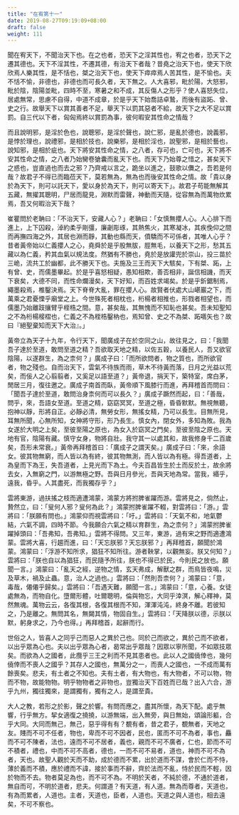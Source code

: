 ```yaml
---
title: "在宥第十一"
date: 2019-08-27T09:19:09+08:00
draft: false
weight: 111
---
```



聞在宥天下，不聞治天下也。在之也者，恐天下之淫其性也，宥之也者，恐天下之遷其德也。天下不淫其性，不遷其德，有治天下者哉？昔堯之治天下也，使天下欣欣焉人樂其性，是不恬也，桀之治天下也，使天下瘁瘁焉人苦其性，是不愉也。夫不恬不愉，非德也，非德也而可長久者，天下無之。人大喜邪，毗於陽，大怒邪，毗於陰，陰陽並毗，四時不至，寒暑之和不成，其反傷人之形乎？使人喜怒失位，居處無常，思慮不自得，中道不成章，於是乎天下始喬詰卓鷙，而後有盜跖、曾、史之行。故舉天下以賞其善者不足，舉天下以罰其惡者不給，故天下之大不足以賞罰。自三代以下者，匈匈焉終以賞罰為事，彼何暇安其性命之情哉？

而且說明邪，是淫於色也，說聰邪，是淫於聲也，說仁邪，是亂於德也，說義邪，是悖於理也，說禮邪，是相於技也，說樂邪，是相於淫也，說聖邪，是相於藝也，說知邪，是相於疵也。天下將安其性命之情，之八者，存可也，亡可也，天下將不安其性命之情，之八者乃始臠卷獊囊而亂天下也。而天下乃始尊之惜之，甚矣天下之惑也，豈直過也而去之邪？乃齊戒以言之，跪坐以進之，鼓歌以儛之，吾若是何哉？故君子不得已而臨莅天下，莫若無為，無為也而後安其性命之情。故「貴以身於為天下，則可以託天下，愛以身於為天下，則可以寄天下」。故君子苟能無解其五藏，無擢其聰明，尸居而龍見，淵默而雷聲，神動而天隨，從容無為而萬物炊累焉，吾又何暇治天下哉？

崔瞿問於老聃曰：「<span class="text-secondary">不治天下，安藏人心？</span>」老聃曰：「<span class="text-secondary">女慎無攖人心。人心排下而進上，上下囚殺，淖約柔乎剛彊，廉劌彫琢，其熱焦火，其寒凝冰，其疾俛仰之間而再撫四海之外，其居也淵而靜，其動也縣而天，僨驕而不可係者，其唯人心乎？昔者黃帝始以仁義攖人之心，堯舜於是乎股無胈，脛無毛，以養天下之形，愁其五藏以為仁義，矜其血氣以規法度。然猶有不勝也，堯於是放讙兜於崇山，投三苗於三峗，流共工於幽都，此不勝天下也。夫施及三王而天下大駭矣，下有桀、跖，上有曾、史，而儒墨畢起。於是乎喜怒相疑，愚知相欺，善否相非，誕信相譏，而天下衰矣，大德不同，而性命爛漫矣，天下好知，而百姓求竭矣。於是乎釿鋸制焉，繩墨殺焉，椎鑿決焉。天下脊脊大亂，罪在攖人心。故賢者伏處大山嵁巖之下，而萬乘之君憂慄乎廟堂之上。今世殊死者相枕也，桁楊者相推也，形戮者相望也，而儒墨乃始離跂攘臂乎桎梏之間。意，甚矣哉，其無愧而不知恥也甚矣。吾未知聖知之不為桁楊椄槢也，仁義之不為桎梏鑿枘也，焉知曾、史之不為桀、跖嚆矢也？故曰『絕聖棄知而天下大治』。</span>」

黃帝立為天子十九年，令行天下，聞廣成子在於空同之山，故往見之，曰：「<span class="text-secondary">我聞吾子達於至道，敢問至道之精？吾欲取天地之精，以佐五穀，以養民人，吾又欲官陰陽，以遂群生，為之柰何？</span>」廣成子曰：「<span class="text-secondary">而所欲問者，物之質也，而所欲官者，物之殘也。自而治天下，雲氣不待族而雨，草木不待黃而落，日月之光益以荒矣，而佞人之心翦翦者，又奚足以語至道？</span>」黃帝退，捐天下，築特室，席白茅，閒居三月，復往邀之。廣成子南首而臥，黃帝順下風膝行而進，再拜稽首而問曰：「<span class="text-secondary">聞吾子達於至道，敢問治身柰何而可以長久？</span>」廣成子蹶然而起，曰：「<span class="text-secondary">善哉，問乎，來，吾語女至道。至道之精，窈窈冥冥，至道之極，昏昏默默。無視無聽，抱神以靜，形將自正。必靜必清，無勞女形，無搖女精，乃可以長生。目無所見，耳無所聞，心無所知，女神將守形，形乃長生。慎女內，閉女外，多知為敗。我為女遂於大明之上矣，至彼至陽之原也，為女入於窈冥之門矣，至彼至陰之原也。天地有官，陰陽有藏。慎守女身，物將自壯。我守其一以處其和，故我修身千二百歲矣，吾形未常衰。</span>」黃帝再拜稽首曰：「<span class="text-secondary">廣成子之謂天矣。</span>」廣成子曰：「<span class="text-secondary">來，余語女。彼其物無窮，而人皆以為有終，彼其物無測，而人皆以為有極。得吾道者，上為皇而下為王，失吾道者，上見光而下為土。今夫百昌皆生於土而反於土，故余將去女，入無窮之門，以游無極之野。吾與日月參光，吾與天地為常。當我，緡乎，遠我，昏乎。人其盡死，而我獨存乎？</span>」

雲將東游，過扶搖之枝而適遭鴻蒙，鴻蒙方將拊脾雀躍而游。雲將見之，倘然止，贄然立，曰：「<span class="text-secondary">叟何人邪？叟何為此？</span>」鴻蒙拊脾雀躍不輟，對雲將曰：「<span class="text-secondary">游。</span>」雲將曰：「<span class="text-secondary">朕願有問也。</span>」鴻蒙仰而視雲將曰：「<span class="text-secondary">吁。</span>」雲將曰：「<span class="text-secondary">天氣不和，地氣鬱結，六氣不調，四時不節。今我願合六氣之精以育群生，為之柰何？</span>」鴻蒙拊脾雀躍掉頭曰：「<span class="text-secondary">吾弗知，吾弗知。</span>」雲將不得問。又三年，東游，過有宋之野而適遭鴻蒙。雲將大喜，行趨而進，曰：「<span class="text-secondary">天忘朕邪？天忘朕邪？</span>」再拜稽首，願聞於鴻蒙。鴻蒙曰：「<span class="text-secondary">浮游不知所求，猖狂不知所往。游者鞅掌，以觀無妄。朕又何知？</span>」雲將曰：「<span class="text-secondary">朕也自以為猖狂，而民隨予所往，朕也不得已於民，今則民之放也。願聞一言。</span>」鴻蒙曰：「<span class="text-secondary">亂天之經，逆物之情，玄天弗成，解獸之群，而鳥皆夜鳴，災及草木，禍及止蟲。意，治人之過也。</span>」雲將曰：「<span class="text-secondary">然則吾柰何？</span>」鴻蒙曰：「<span class="text-secondary">意，毒哉，僊僊乎歸矣。</span>」雲將曰：「<span class="text-secondary">吾遇天難，願聞一言。</span>」鴻蒙曰：「<span class="text-secondary">意，心養。女徒處無為，而物自化。墮爾形體，吐爾聰明，倫與物忘，大同乎涬溟，解心釋神，莫然無魂。萬物云云，各復其根，各復其根而不知，渾渾沌沌，終身不離。若彼知之，乃是離之。無問其名，無闚其情，物固自生。</span>」雲將曰：「<span class="text-secondary">天降朕以德，示朕以默，躬身求之，乃今也得。</span>」再拜稽首，起辭而行。

世俗之人，皆喜人之同乎己而惡人之異於己也。同於己而欲之，異於己而不欲者，以出乎眾為心也。夫以出乎眾為心者，曷常出乎眾哉？因眾以寧所聞，不如眾技眾矣。而欲為人之國者，此攬乎三王之利而不見其患者也。此以人之國僥倖也，幾何僥倖而不喪人之國乎？其存人之國也，無萬分之一，而喪人之國也，一不成而萬有餘喪矣。悲夫，有土者之不知也。夫有土者，有大物也，有大物者，不可以物，物而不物，故能物物。明乎物物者之非物也，豈獨治天下百姓而已哉？出入六合，游乎九州，獨往獨來，是謂獨有，獨有之人，是謂至貴。

大人之教，若形之於影，聲之於響。有問而應之，盡其所懷，為天下配。處乎無響，行乎無方。挈女適復之撓撓，以游無端，出入無旁，與日無始，頌論形軀，合乎大同。大同而無己，無己，惡乎得有有？覩有者，昔之君子，覩無者，天地之友。賤而不可不任者，物也，卑而不可不因者，民也，匿而不可不為者，事也，麤而不可不陳者，法也，遠而不可不居者，義也，親而不可不廣者，仁也，節而不可不積者，禮也，中而不可不高者，德也，一而不可不易者，道也，神而不可不為者，天也。故聖人觀於天而不助，成於德而不累，出於道而不謀，會於仁而不恃，薄於義而不積，應於禮而不諱，接於事而不辭，齊於法而不亂，恃於民而不輕，因於物而不去。物者莫足為也，而不可不為。不明於天者，不純於德，不通於道者，無自而可，不明於道者，悲夫。何謂道？有天道，有人道。無為而尊者，天道也，有為而累者，人道也。主者，天道也，臣者，人道也。天道之與人道也，相去遠矣，不可不察也。